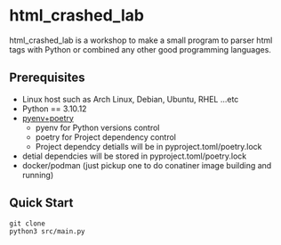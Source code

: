 # html_crashed_lab
html_crashed_lab is a workshop to make a small program to parser html tags with Python or combined any other good programming languages.

## Prerequisites

* Linux host such as Arch Linux, Debian, Ubuntu, RHEL ...etc
* Python == 3.10.12
* [pyenv+poetry](https://github.com/hong539/setup_dev_environment/blob/main/programming_languages/python/python.md#usage-with-pyenvpoetry)
    * pyenv for Python versions control
    * poetry for Project dependency control
    * Project dependcy detialls will be in pyproject.toml/poetry.lock
* detial dependcies will be stored in pyproject.toml/poetry.lock
* docker/podman (just pickup one to do conatiner image building and running)

## Quick Start

```shell
git clone
python3 src/main.py
```